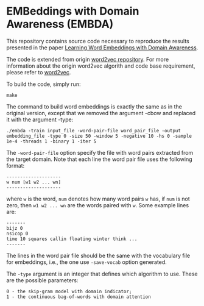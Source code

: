 # EMBeddings with Domain Awareness (EMBDA)
This repository contains source code necessary to reproduce the results presented in the paper [Learning Word Embeddings with Domain Awareness](https://arxiv.org/pdf/1805.04174.pdf).

The code is extended from origin [word2vec repository](https://github.com/tmikolov/word2vec). For more information about the origin word2vec algorith and code base requirement, please refer to [word2vec](https://code.google.com/archive/p/word2vec/).


To build the code, simply run:

`make`

The command to build word embeddings is exactly the same as in the original version, except that we removed the argument -cbow and replaced it with the argument -type:

```./embda -train input_file -word-pair-file word_pair_file -output embedding_file -type 0 -size 50 -window 5 -negative 10 -hs 0 -sample 1e-4 -threads 1 -binary 1 -iter 5```

The `-word-pair-file` option specify the file with word pairs extracted from the target domain.
Note that each line the word pair file uses the following format:
```
--------------------
w num [w1 w2 ... wn]
--------------------
```

where `w` is the word, `num` denotes how many word pairs `w` has, if `num` is not zero, then `w1 w2 ... wn` are the words paired with `w`.
Some example lines are:
```
-------
bijz 0
nsicop 0
time 10 squares callin floating winter think ...
-------
```
The lines in the word pair file should be the same with the vocabulary file for embeddings, i.e., the one use `-save-vocab` option generated.

The `-type` argument is an integer that defines which algorithm to use. These are the possible parameters:  
```
0 - the skip-gram model with domain indicator;
1 - the continuous bag-of-words with domain attention
```


